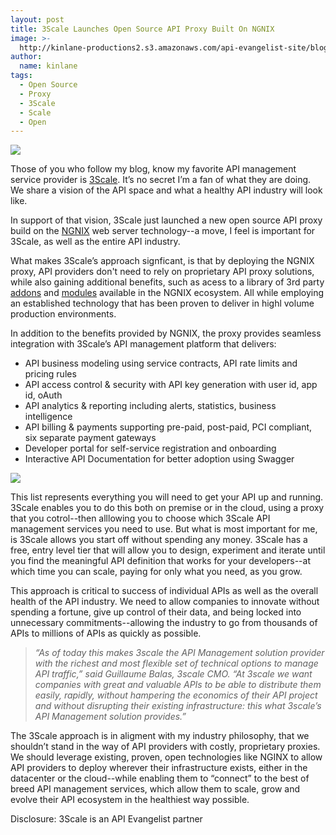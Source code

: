 ```yaml
---
layout: post
title: 3Scale Launches Open Source API Proxy Built On NGNIX
image: >-
  http://kinlane-productions2.s3.amazonaws.com/api-evangelist-site/blog/3scale-logo.png
author:
  name: kinlane
tags:
  - Open Source
  - Proxy
  - 3Scale
  - Scale
  - Open
---
```

[![](https://s3.amazonaws.com/kinlane-productions2/api-service-providers/3scale-logo.jpg)](http://www.3scale.net/ "3Scale")

Those of you who follow my blog, know my favorite API management service provider is [3Scale](http://www.3scale.net/ "3Scale"). It’s no secret I’m a fan of what they are doing. We share a vision of the API space and what a healthy API industry will look like.

In support of that vision, 3Scale just launched a new open source API proxy build on the [NGNIX](http://wiki.nginx.org/Main "NGINX") web server technology--a move, I feel is important for 3Scale, as well as the entire API industry.

What makes 3Scale’s approach signficant, is that by deploying the NGNIX proxy, API providers don't need to rely on proprietary API proxy solutions, while also gaining additional benefits, such as acess to a library of 3rd party [addons](http://wiki.nginx.org/3rdPartyModules "addons") and [modules](http://wiki.nginx.org/Modules "modules") available in the NGNIX ecosystem. All while employing an established technology that has been proven to deliver in highl volume production environments.

In addition to the benefits provided by NGNIX, the proxy provides seamless integration with 3Scale’s API management platform that delivers:

*   API business modeling using service contracts, API rate limits and pricing rules
*   API access control & security with API key generation with user id, app id, oAuth
*   API analytics & reporting including alerts, statistics, business intelligence
*   API billing & payments supporting pre-paid, post-paid, PCI compliant, six separate payment gateways
*   Developer portal for self-service registration and onboarding
*   Interactive API Documentation for better adoption using Swagger

[![](https://s3.amazonaws.com/kinlane-productions2/api-service-providers/3Scale/3scale-API-Proxy-Admin-Panel.png)](http://www.3scale.net/ "3Scale")

This list represents everything you will need to get your API up and running. 3Scale enables you to do this both on premise or in the cloud, using a proxy that you cotrol--then alllowing you to choose which 3Scale API management services you need to use. But what is most important for me, is 3Scale allows you start off without spending any money. 3Scale has a free, entry level tier that will allow you to design, experiment and iterate until you find the meaningful API definition that works for your developers--at which time you can scale, paying for only what you need, as you grow. 

This approach is critical to success of individual APIs as well as the overall health of the API industry. We need to allow companies to innovate without spending a fortune, give up control of their data, and being locked into unnecessary commitments--allowing the industry to go from thousands of APIs to millions of APIs as quickly as possible.

> _“As of today this makes 3scale the API Management solution provider with the richest and most flexible set of technical options to manage API traffic,” said Guillaume Balas, 3scale CMO. “At 3scale we want companies with great and valuable APIs to be able to distribute them easily, rapidly, without hampering the economics of their API project and without disrupting their existing infrastructure: this what 3scale’s API Management solution provides.”_

The 3Scale approach is in aligment with my industry philosophy, that we shouldn’t stand in the way of API providers with costly, proprietary proxies. We should leverage existing, proven, open technologies like NGINX to allow API providers to deploy wherever their infrastructure exists, either in the datacenter or the cloud--while enabling them to “connect” to the best of breed API management services, which allow them to scale, grow and evolve their API ecosystem in the healthiest way possible.

Disclosure: 3Scale is an API Evangelist partner